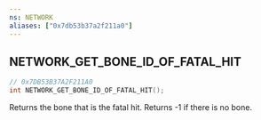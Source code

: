 ```yaml
---
ns: NETWORK
aliases: ["0x7db53b37a2f211a0"]
---
```

## NETWORK_GET_BONE_ID_OF_FATAL_HIT

```c
// 0x7DB53B37A2F211A0
int NETWORK_GET_BONE_ID_OF_FATAL_HIT();
```

Returns the bone that is the fatal hit. Returns -1 if there is no bone.

